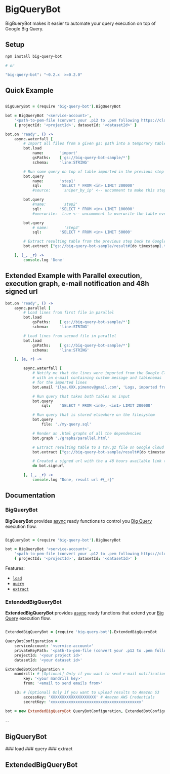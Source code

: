 # BigQueryBot

BigBueryBot makes it easier to automate your query execution on top of Google Big Query.

## Setup

``` Bash
npm install big-query-bot

# or

"big-query-bot": "~0.2.x  >=0.2.0"

```

## Quick Example


``` CoffeeScript

BigQueryBot = (require 'big-query-bot').BigQueryBot

bot = BigQueryBot '<service-account>',
    '<path-to-pem-file (convert your .p12 to .pem following https://cloud.google.com/storage/docs/authentication)>',
    { projectId: '<projectId>', datasetId: '<datasetId>' }

bot.on 'ready', () ->
    async.waterfall [
        # Import all files from a given gs: path into a temporary table with name `import`
        bot.load
            name:       'import'
            gsPaths:    ['gs://biq-query-bot-sample/*']
            schema:     'line:STRING'

        # Run some query on top of table imported in the previous step
        bot.query
            name:       'step1'
            sql:        'SELECT * FROM <in> LIMIT 200000'
            #source:     'sniper_by_ip' <-- uncomment to make this step use a different table instead the one created at the previoud step

        bot.query
            #name:       'step2'
            sql:        'SELECT * FROM <in> LIMIT 100000'
            #overwrite:  true <-- uncommment to overwrite the table even if already exists

        bot.query
            # name:       'step3'
            sql:        'SELECT * FROM <in> LIMIT 50000'

        # Extract resulting table from the previous step back to Google Cloud Storage
        bot.extract ["gs://biq-query-bot-sample/result#{do timestamp}.tsv.gz"]

    ], (_, _r) ->
        console.log 'Done'
```

## Extended Example with Parallel execution, execution graph, e-mail notification and 48h signed url

``` CoffeeScript
bot.on 'ready', () ->
    async.parallel [
        # Load lines from first file in parallel
        bot.load
            gsPaths:    ['gs://biq-query-bot-sample/*']
            schema:     'line:STRING'

        # Load lines from second file in parallel
        bot.load
            gsPaths:    ['gs://biq-query-bot-sample/*']
            schema:     'line:STRING'

    ], (e, r) ->

        async.waterfall [
            # Notify me that the lines were imported from the Google Cloud Storager
            # with an e-mail containing custom message and tablenemas
            # for the imported lines
            bot.email 'ilya.XXX.pimenov@gmail.com', 'Logs, imported from gs://', r

            # Run query that takes both tables as input
            bot.query
                sql:    'SELECT * FROM <in0>, <in1> LIMIT 200000'

            # Run query that is stored elsewhere on the filesystem
            bot.query
                file: './my-query.sql'

            # Render an .html graphs of all the dependencies
            bot.graph './graphs/parallel.html'

            # Estract resulting table to a tsv.gz file on Google Cloud Storage
            bot.extract ["gs://biq-query-bot-sample/result#{do timestamp}.tsv.gz"]

            # Created a signed url with the a 48 hours available link to the exported tsv.gz file
            do bot.signurl

        ], (_, _r) ->
            console.log "Done, result url #{_r}"
```

## Documentation

### BigQueryBot

**BigQueryBot** provides [async](https://github.com/caolan/async) ready functions to control you [Big Query](https://cloud.google.com/bigquery/) execution flow.

``` CoffeeScript

BigQueryBot = (require 'big-query-bot').BigQueryBot

bot = BigQueryBot '<service-account>',
    '<path-to-pem-file (convert your .p12 to .pem following https://cloud.google.com/storage/docs/authentication)>',
    { projectId: '<projectId>', datasetId: '<datasetId>' }
```

Features:

* [`load`](#load)
* [`query`](#query)
* [`extract`](#extract)

### ExtendedBigQueryBot

**ExtendedBigQueryBot** provides [async](https://github.com/caolan/async) ready functions that extend your [Big Query](https://cloud.google.com/bigquery/) execution flow.

``` CoffeeScript

ExtendedBigQueryBot = (require 'big-query-bot').ExtendedBigQueryBot

QueryBotConfiguration =
    serviceAccount: '<service-account>'
    privateKeyPath: '<path-to-pem-file (convert your .p12 to .pem following https://cloud.google.com/storage/docs/authentication)>'
    projectId: '<your project id>'
    datasetId: '<your dataset id>'

ExtendedBotConfiguration =
    mandrill: # [Optional] Only if you want to send e-mail notifications
        key: '<your mandrill key>'
        from: '<email to send emails from>'

    s3: # [Optional] Only if you want to upload results to Amazon S3
        accessKey: 'XXXXXXXXXXXXXXXXXXXX' # Amazon AWS Credentials
        secretKey: 'xxxxxxxxxxxxxxxxxxxxxxxxxxxxxxxxxxxxxxxx'

bot = new ExtendedBigQueryBot QueryBotConfiguration, ExtendedBotConfiguration
```

--

## BigQueryBot

<a name="load" />
### load

<a name="query" />
### query


<a name="extract" />
### extract


## ExtendedBigQueryBot